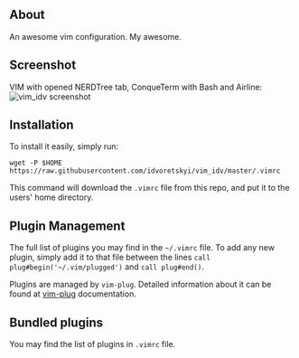 ## About 

An awesome vim configuration. My awesome.

## Screenshot

VIM with opened NERDTree tab, ConqueTerm with Bash and Airline:
![vim_idv screenshot](http://i.imgur.com/jfib9bQ.png?1)

## Installation

To install it easily, simply run:

`wget -P $HOME
https://raw.githubusercontent.com/idvoretskyi/vim_idv/master/.vimrc`

This command will download the `.vimrc` file from this repo, and put it to
the users' home directory.

## Plugin Management
The full list of plugins you may find in the `~/.vimrc` file. To add any
new plugin, simply add it to that file between the lines `call
plug#begin('~/.vim/plugged')` and `call plug#end()`.

Plugins are managed by `vim-plug`. Detailed information about it can be found at [vim-plug](https://github.com/junegunn/vim-plug) documentation.

## Bundled plugins

You may find the list of plugins in `.vimrc` file.
